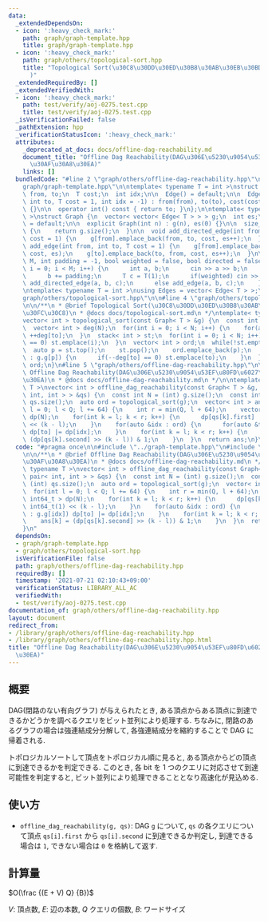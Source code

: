 ```yaml
---
data:
  _extendedDependsOn:
  - icon: ':heavy_check_mark:'
    path: graph/graph-template.hpp
    title: graph/graph-template.hpp
  - icon: ':heavy_check_mark:'
    path: graph/others/topological-sort.hpp
    title: "Topological Sort(\u30C8\u30DD\u30ED\u30B8\u30AB\u30EB\u30BD\u30FC\u30C8\
      )"
  _extendedRequiredBy: []
  _extendedVerifiedWith:
  - icon: ':heavy_check_mark:'
    path: test/verify/aoj-0275.test.cpp
    title: test/verify/aoj-0275.test.cpp
  _isVerificationFailed: false
  _pathExtension: hpp
  _verificationStatusIcon: ':heavy_check_mark:'
  attributes:
    _deprecated_at_docs: docs/offline-dag-reachability.md
    document_title: "Offline Dag Reachability(DAG\u306E\u5230\u9054\u53EF\u80FD\u6027\
      \u30AF\u30A8\u30EA)"
    links: []
  bundledCode: "#line 2 \"graph/others/offline-dag-reachability.hpp\"\n\n#line 2 \"\
    graph/graph-template.hpp\"\n\ntemplate< typename T = int >\nstruct Edge {\n  int\
    \ from, to;\n  T cost;\n  int idx;\n\n  Edge() = default;\n\n  Edge(int from,\
    \ int to, T cost = 1, int idx = -1) : from(from), to(to), cost(cost), idx(idx)\
    \ {}\n\n  operator int() const { return to; }\n};\n\ntemplate< typename T = int\
    \ >\nstruct Graph {\n  vector< vector< Edge< T > > > g;\n  int es;\n\n  Graph()\
    \ = default;\n\n  explicit Graph(int n) : g(n), es(0) {}\n\n  size_t size() const\
    \ {\n    return g.size();\n  }\n\n  void add_directed_edge(int from, int to, T\
    \ cost = 1) {\n    g[from].emplace_back(from, to, cost, es++);\n  }\n\n  void\
    \ add_edge(int from, int to, T cost = 1) {\n    g[from].emplace_back(from, to,\
    \ cost, es);\n    g[to].emplace_back(to, from, cost, es++);\n  }\n\n  void read(int\
    \ M, int padding = -1, bool weighted = false, bool directed = false) {\n    for(int\
    \ i = 0; i < M; i++) {\n      int a, b;\n      cin >> a >> b;\n      a += padding;\n\
    \      b += padding;\n      T c = T(1);\n      if(weighted) cin >> c;\n      if(directed)\
    \ add_directed_edge(a, b, c);\n      else add_edge(a, b, c);\n    }\n  }\n};\n\
    \ntemplate< typename T = int >\nusing Edges = vector< Edge< T > >;\n#line 2 \"\
    graph/others/topological-sort.hpp\"\n\n#line 4 \"graph/others/topological-sort.hpp\"\
    \n\n/**\n * @brief Topological Sort(\u30C8\u30DD\u30ED\u30B8\u30AB\u30EB\u30BD\
    \u30FC\u30C8)\n * @docs docs/topological-sort.md\n */\ntemplate< typename T >\n\
    vector< int > topological_sort(const Graph< T > &g) {\n  const int N = (int) g.size();\n\
    \  vector< int > deg(N);\n  for(int i = 0; i < N; i++) {\n    for(auto &to : g.g[i])\
    \ ++deg[to];\n  }\n  stack< int > st;\n  for(int i = 0; i < N; i++) {\n    if(deg[i]\
    \ == 0) st.emplace(i);\n  }\n  vector< int > ord;\n  while(!st.empty()) {\n  \
    \  auto p = st.top();\n    st.pop();\n    ord.emplace_back(p);\n    for(auto &to\
    \ : g.g[p]) {\n      if(--deg[to] == 0) st.emplace(to);\n    }\n  }\n  return\
    \ ord;\n}\n#line 5 \"graph/others/offline-dag-reachability.hpp\"\n\n/**\n * @brief\
    \ Offline Dag Reachability(DAG\u306E\u5230\u9054\u53EF\u80FD\u6027\u30AF\u30A8\
    \u30EA)\n * @docs docs/offline-dag-reachability.md\n */\n\ntemplate< typename\
    \ T >\nvector< int > offline_dag_reachability(const Graph< T > &g, vector< pair<\
    \ int, int > > &qs) {\n  const int N = (int) g.size();\n  const int Q = (int)\
    \ qs.size();\n  auto ord = topological_sort(g);\n  vector< int > ans(Q);\n  for(int\
    \ l = 0; l < Q; l += 64) {\n    int r = min(Q, l + 64);\n    vector< int64_t >\
    \ dp(N);\n    for(int k = l; k < r; k++) {\n      dp[qs[k].first] |= int64_t(1)\
    \ << (k - l);\n    }\n    for(auto &idx : ord) {\n      for(auto &to : g.g[idx])\
    \ dp[to] |= dp[idx];\n    }\n    for(int k = l; k < r; k++) {\n      ans[k] =\
    \ (dp[qs[k].second] >> (k - l)) & 1;\n    }\n  }\n  return ans;\n}\n"
  code: "#pragma once\n\n#include \"../graph-template.hpp\"\n#include \"topological-sort.hpp\"\
    \n\n/**\n * @brief Offline Dag Reachability(DAG\u306E\u5230\u9054\u53EF\u80FD\u6027\
    \u30AF\u30A8\u30EA)\n * @docs docs/offline-dag-reachability.md\n */\n\ntemplate<\
    \ typename T >\nvector< int > offline_dag_reachability(const Graph< T > &g, vector<\
    \ pair< int, int > > &qs) {\n  const int N = (int) g.size();\n  const int Q =\
    \ (int) qs.size();\n  auto ord = topological_sort(g);\n  vector< int > ans(Q);\n\
    \  for(int l = 0; l < Q; l += 64) {\n    int r = min(Q, l + 64);\n    vector<\
    \ int64_t > dp(N);\n    for(int k = l; k < r; k++) {\n      dp[qs[k].first] |=\
    \ int64_t(1) << (k - l);\n    }\n    for(auto &idx : ord) {\n      for(auto &to\
    \ : g.g[idx]) dp[to] |= dp[idx];\n    }\n    for(int k = l; k < r; k++) {\n  \
    \    ans[k] = (dp[qs[k].second] >> (k - l)) & 1;\n    }\n  }\n  return ans;\n\
    }\n"
  dependsOn:
  - graph/graph-template.hpp
  - graph/others/topological-sort.hpp
  isVerificationFile: false
  path: graph/others/offline-dag-reachability.hpp
  requiredBy: []
  timestamp: '2021-07-21 02:10:43+09:00'
  verificationStatus: LIBRARY_ALL_AC
  verifiedWith:
  - test/verify/aoj-0275.test.cpp
documentation_of: graph/others/offline-dag-reachability.hpp
layout: document
redirect_from:
- /library/graph/others/offline-dag-reachability.hpp
- /library/graph/others/offline-dag-reachability.hpp.html
title: "Offline Dag Reachability(DAG\u306E\u5230\u9054\u53EF\u80FD\u6027\u30AF\u30A8\
  \u30EA)"
---
```

## 概要

DAG(閉路のない有向グラフ) が与えられたとき, ある頂点からある頂点に到達できるかどうかを調べるクエリをビット並列により処理する. ちなみに, 閉路のあるグラフの場合は強連結成分分解して, 各強連結成分を縮約することで DAG に帰着される.

トポロジカルソートして頂点をトポロジカル順に見ると, ある頂点からどの頂点に到達できるかを判定できる. このとき, 各 bit を $1$ つのクエリに対応させて到達可能性を判定すると, ビット並列により処理できることとなり高速化が見込める.

## 使い方

* `offline_dag_reachability(g, qs)`: DAG `g` について, `qs` の各クエリについて頂点 `qs[i].first` から `qs[i].second` に到達できるか判定し, 到達できる場合は `1`, できない場合は `0` を格納して返す.

## 計算量

$O(\frac {(E + V) Q} {B})$

$V$: 頂点数, $E$: 辺の本数, $Q$ クエリの個数, $B$: ワードサイズ 
